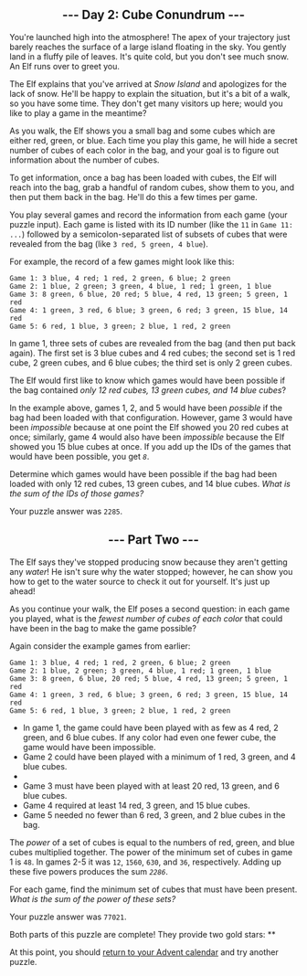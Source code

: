 <h2 align="center">--- Day 2: Cube Conundrum ---</h2>
<p>You're launched high into the atmosphere! The apex of your trajectory just barely reaches the surface of a large island floating in the sky. You gently land in a fluffy pile of leaves. It's quite cold, but you don't see much snow. An Elf runs over to greet you.</p>
<p>The Elf explains that you've arrived at <em>Snow Island</em> and apologizes for the lack of snow. He'll be happy to explain the situation, but it's a bit of a walk, so you have some time. They don't get many visitors up here; <span title="No, the Elf's name is not 'WOPR'. It's Joshua.">would you like to play a game</span> in the meantime?</p>
<p>As you walk, the Elf shows you a small bag and some cubes which are either red, green, or blue. Each time you play this game, he will hide a secret number of cubes of each color in the bag, and your goal is to figure out information about the number of cubes.</p>
<p>To get information, once a bag has been loaded with cubes, the Elf will reach into the bag, grab a handful of random cubes, show them to you, and then put them back in the bag. He'll do this a few times per game.</p>
<p>You play several games and record the information from each game (your puzzle input). Each game is listed with its ID number (like the <code>11</code> in <code>Game 11: ...</code>) followed by a semicolon-separated list of subsets of cubes that were revealed from the bag (like <code>3 red, 5 green, 4 blue</code>).</p>
<p>For example, the record of a few games might look like this:</p>
<pre><code>Game 1: 3 blue, 4 red; 1 red, 2 green, 6 blue; 2 green
Game 2: 1 blue, 2 green; 3 green, 4 blue, 1 red; 1 green, 1 blue
Game 3: 8 green, 6 blue, 20 red; 5 blue, 4 red, 13 green; 5 green, 1 red
Game 4: 1 green, 3 red, 6 blue; 3 green, 6 red; 3 green, 15 blue, 14 red
Game 5: 6 red, 1 blue, 3 green; 2 blue, 1 red, 2 green
</code></pre>
<p>In game 1, three sets of cubes are revealed from the bag (and then put back again). The first set is 3 blue cubes and 4 red cubes; the second set is 1 red cube, 2 green cubes, and 6 blue cubes; the third set is only 2 green cubes.</p>
<p>The Elf would first like to know which games would have been possible if the bag contained <em>only 12 red cubes, 13 green cubes, and 14 blue cubes</em>?</p>
<p>In the example above, games 1, 2, and 5 would have been <em>possible</em> if the bag had been loaded with that configuration. However, game 3 would have been <em>impossible</em> because at one point the Elf showed you 20 red cubes at once; similarly, game 4 would also have been <em>impossible</em> because the Elf showed you 15 blue cubes at once. If you add up the IDs of the games that would have been possible, you get <code><em>8</em></code>.</p>
<p>Determine which games would have been possible if the bag had been loaded with only 12 red cubes, 13 green cubes, and 14 blue cubes. <em>What is the sum of the IDs of those games?</em></p>
</article>
<p>Your puzzle answer was <code>2285</code>.</p><article class="day-desc">
<h2 id="part2" align="center">--- Part Two ---</h2><p>The Elf says they've stopped producing snow because they aren't getting any <em>water</em>! He isn't sure why the water stopped; however, he can show you how to get to the water source to check it out for yourself. It's just up ahead!</p>
<p>As you continue your walk, the Elf poses a second question: in each game you played, what is the <em>fewest number of cubes of each color</em> that could have been in the bag to make the game possible?</p>
<p>Again consider the example games from earlier:</p>
<pre><code>Game 1: 3 blue, 4 red; 1 red, 2 green, 6 blue; 2 green
Game 2: 1 blue, 2 green; 3 green, 4 blue, 1 red; 1 green, 1 blue
Game 3: 8 green, 6 blue, 20 red; 5 blue, 4 red, 13 green; 5 green, 1 red
Game 4: 1 green, 3 red, 6 blue; 3 green, 6 red; 3 green, 15 blue, 14 red
Game 5: 6 red, 1 blue, 3 green; 2 blue, 1 red, 2 green
</code></pre>
<ul>
<li>In game 1, the game could have been played with as few as 4 red, 2 green, and 6 blue cubes. If any color had even one fewer cube, the game would have been impossible.</li>
<li>Game 2 could have been played with a minimum of 1 red, 3 green, and 4 blue cubes.</li><li>
</li><li>Game 3 must have been played with at least 20 red, 13 green, and 6 blue cubes.</li>
<li>Game 4 required at least 14 red, 3 green, and 15 blue cubes.</li>
<li>Game 5 needed no fewer than 6 red, 3 green, and 2 blue cubes in the bag.</li>
</ul>
<p>The <em>power</em> of a set of cubes is equal to the numbers of red, green, and blue cubes multiplied together. The power of the minimum set of cubes in game 1 is <code>48</code>. In games 2-5 it was <code>12</code>, <code>1560</code>, <code>630</code>, and <code>36</code>, respectively. Adding up these five powers produces the sum <code><em>2286</em></code>.</p>
<p>For each game, find the minimum set of cubes that must have been present. <em>What is the sum of the power of these sets?</em></p>
</article>
<p>Your puzzle answer was <code>77021</code>.</p><p class="day-success">Both parts of this puzzle are complete! They provide two gold stars: **</p>
<p>At this point, you should <a href="https://adventofcode.com/2023">return to your Advent calendar</a> and try another puzzle.</p>

